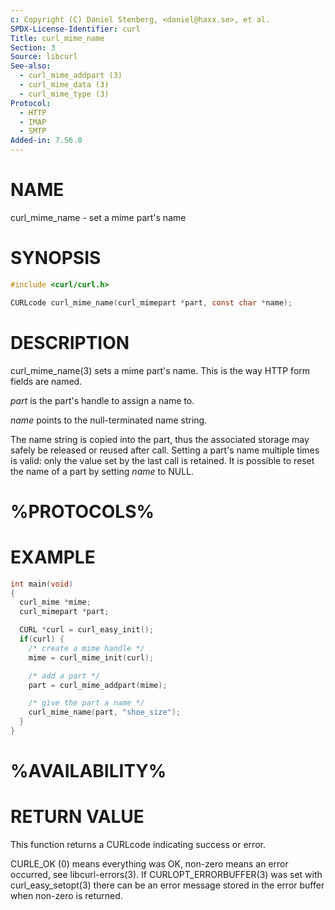```yaml
---
c: Copyright (C) Daniel Stenberg, <daniel@haxx.se>, et al.
SPDX-License-Identifier: curl
Title: curl_mime_name
Section: 3
Source: libcurl
See-also:
  - curl_mime_addpart (3)
  - curl_mime_data (3)
  - curl_mime_type (3)
Protocol:
  - HTTP
  - IMAP
  - SMTP
Added-in: 7.56.0
---
```


# NAME

curl_mime_name - set a mime part's name

# SYNOPSIS

~~~c
#include <curl/curl.h>

CURLcode curl_mime_name(curl_mimepart *part, const char *name);
~~~

# DESCRIPTION

curl_mime_name(3) sets a mime part's name. This is the way HTTP form
fields are named.

*part* is the part's handle to assign a name to.

*name* points to the null-terminated name string.

The name string is copied into the part, thus the associated storage may
safely be released or reused after call. Setting a part's name multiple times
is valid: only the value set by the last call is retained. It is possible to
reset the name of a part by setting *name* to NULL.

# %PROTOCOLS%

# EXAMPLE

~~~c
int main(void)
{
  curl_mime *mime;
  curl_mimepart *part;

  CURL *curl = curl_easy_init();
  if(curl) {
    /* create a mime handle */
    mime = curl_mime_init(curl);

    /* add a part */
    part = curl_mime_addpart(mime);

    /* give the part a name */
    curl_mime_name(part, "shoe_size");
  }
}
~~~

# %AVAILABILITY%

# RETURN VALUE

This function returns a CURLcode indicating success or error.

CURLE_OK (0) means everything was OK, non-zero means an error occurred, see
libcurl-errors(3). If CURLOPT_ERRORBUFFER(3) was set with curl_easy_setopt(3)
there can be an error message stored in the error buffer when non-zero is
returned.

